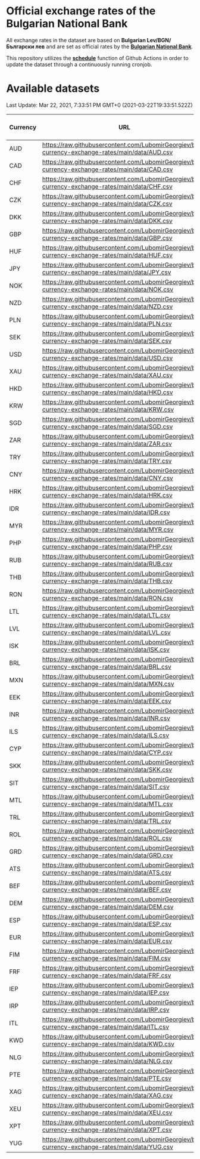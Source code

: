 # Official exchange rates of the Bulgarian National Bank

All exchange rates in the dataset are based on **Bulgarian Lev/BGN/Български лев** and are set as official rates by the [**Bulgarian National Bank**](https://www.bnb.bg/Statistics/StExternalSector/StExchangeRates/StERForeignCurrencies/index.htm).

This repository utilizes the [**schedule**](https://docs.github.com/en/actions/reference/events-that-trigger-workflows) function of Github Actions in order to update the dataset through a continuously running cronjob.

# Available datasets

<!-- START LINKS (DO NOT EVER FU*ING DELETE THIS COMMENT FOR THE LOVE OF YOUR LIFE!!! IF YOU ARE CURIOS HOW IT WORKS, YOU CAN HAVE A LOOK AT ./src/updateReadme.ts) -->

Last Update: Mar 22, 2021, 7:33:51 PM GMT+0 (2021-03-22T19:33:51.522Z)

| Currency | URL                                                                                             | Number of records |
| -------- | ----------------------------------------------------------------------------------------------- | ----------------- |
| AUD      | https://raw.githubusercontent.com/LubomirGeorgiev/bnb-currency-exchange-rates/main/data/AUD.csv | 5645              |
| CAD      | https://raw.githubusercontent.com/LubomirGeorgiev/bnb-currency-exchange-rates/main/data/CAD.csv | 5645              |
| CHF      | https://raw.githubusercontent.com/LubomirGeorgiev/bnb-currency-exchange-rates/main/data/CHF.csv | 5645              |
| CZK      | https://raw.githubusercontent.com/LubomirGeorgiev/bnb-currency-exchange-rates/main/data/CZK.csv | 5645              |
| DKK      | https://raw.githubusercontent.com/LubomirGeorgiev/bnb-currency-exchange-rates/main/data/DKK.csv | 5645              |
| GBP      | https://raw.githubusercontent.com/LubomirGeorgiev/bnb-currency-exchange-rates/main/data/GBP.csv | 5645              |
| HUF      | https://raw.githubusercontent.com/LubomirGeorgiev/bnb-currency-exchange-rates/main/data/HUF.csv | 5645              |
| JPY      | https://raw.githubusercontent.com/LubomirGeorgiev/bnb-currency-exchange-rates/main/data/JPY.csv | 5645              |
| NOK      | https://raw.githubusercontent.com/LubomirGeorgiev/bnb-currency-exchange-rates/main/data/NOK.csv | 5645              |
| NZD      | https://raw.githubusercontent.com/LubomirGeorgiev/bnb-currency-exchange-rates/main/data/NZD.csv | 5645              |
| PLN      | https://raw.githubusercontent.com/LubomirGeorgiev/bnb-currency-exchange-rates/main/data/PLN.csv | 5645              |
| SEK      | https://raw.githubusercontent.com/LubomirGeorgiev/bnb-currency-exchange-rates/main/data/SEK.csv | 5645              |
| USD      | https://raw.githubusercontent.com/LubomirGeorgiev/bnb-currency-exchange-rates/main/data/USD.csv | 5645              |
| XAU      | https://raw.githubusercontent.com/LubomirGeorgiev/bnb-currency-exchange-rates/main/data/XAU.csv | 5643              |
| HKD      | https://raw.githubusercontent.com/LubomirGeorgiev/bnb-currency-exchange-rates/main/data/HKD.csv | 5379              |
| KRW      | https://raw.githubusercontent.com/LubomirGeorgiev/bnb-currency-exchange-rates/main/data/KRW.csv | 5379              |
| SGD      | https://raw.githubusercontent.com/LubomirGeorgiev/bnb-currency-exchange-rates/main/data/SGD.csv | 5379              |
| ZAR      | https://raw.githubusercontent.com/LubomirGeorgiev/bnb-currency-exchange-rates/main/data/ZAR.csv | 5379              |
| TRY      | https://raw.githubusercontent.com/LubomirGeorgiev/bnb-currency-exchange-rates/main/data/TRY.csv | 4078              |
| CNY      | https://raw.githubusercontent.com/LubomirGeorgiev/bnb-currency-exchange-rates/main/data/CNY.csv | 3994              |
| HRK      | https://raw.githubusercontent.com/LubomirGeorgiev/bnb-currency-exchange-rates/main/data/HRK.csv | 3994              |
| IDR      | https://raw.githubusercontent.com/LubomirGeorgiev/bnb-currency-exchange-rates/main/data/IDR.csv | 3994              |
| MYR      | https://raw.githubusercontent.com/LubomirGeorgiev/bnb-currency-exchange-rates/main/data/MYR.csv | 3994              |
| PHP      | https://raw.githubusercontent.com/LubomirGeorgiev/bnb-currency-exchange-rates/main/data/PHP.csv | 3994              |
| RUB      | https://raw.githubusercontent.com/LubomirGeorgiev/bnb-currency-exchange-rates/main/data/RUB.csv | 3994              |
| THB      | https://raw.githubusercontent.com/LubomirGeorgiev/bnb-currency-exchange-rates/main/data/THB.csv | 3994              |
| RON      | https://raw.githubusercontent.com/LubomirGeorgiev/bnb-currency-exchange-rates/main/data/RON.csv | 3953              |
| LTL      | https://raw.githubusercontent.com/LubomirGeorgiev/bnb-currency-exchange-rates/main/data/LTL.csv | 3824              |
| LVL      | https://raw.githubusercontent.com/LubomirGeorgiev/bnb-currency-exchange-rates/main/data/LVL.csv | 3573              |
| ISK      | https://raw.githubusercontent.com/LubomirGeorgiev/bnb-currency-exchange-rates/main/data/ISK.csv | 3512              |
| BRL      | https://raw.githubusercontent.com/LubomirGeorgiev/bnb-currency-exchange-rates/main/data/BRL.csv | 3321              |
| MXN      | https://raw.githubusercontent.com/LubomirGeorgiev/bnb-currency-exchange-rates/main/data/MXN.csv | 3321              |
| EEK      | https://raw.githubusercontent.com/LubomirGeorgiev/bnb-currency-exchange-rates/main/data/EEK.csv | 3082              |
| INR      | https://raw.githubusercontent.com/LubomirGeorgiev/bnb-currency-exchange-rates/main/data/INR.csv | 3068              |
| ILS      | https://raw.githubusercontent.com/LubomirGeorgiev/bnb-currency-exchange-rates/main/data/ILS.csv | 2563              |
| CYP      | https://raw.githubusercontent.com/LubomirGeorgiev/bnb-currency-exchange-rates/main/data/CYP.csv | 2324              |
| SKK      | https://raw.githubusercontent.com/LubomirGeorgiev/bnb-currency-exchange-rates/main/data/SKK.csv | 2311              |
| SIT      | https://raw.githubusercontent.com/LubomirGeorgiev/bnb-currency-exchange-rates/main/data/SIT.csv | 2072              |
| MTL      | https://raw.githubusercontent.com/LubomirGeorgiev/bnb-currency-exchange-rates/main/data/MTL.csv | 2058              |
| TRL      | https://raw.githubusercontent.com/LubomirGeorgiev/bnb-currency-exchange-rates/main/data/TRL.csv | 1567              |
| ROL      | https://raw.githubusercontent.com/LubomirGeorgiev/bnb-currency-exchange-rates/main/data/ROL.csv | 1426              |
| GRD      | https://raw.githubusercontent.com/LubomirGeorgiev/bnb-currency-exchange-rates/main/data/GRD.csv | 307               |
| ATS      | https://raw.githubusercontent.com/LubomirGeorgiev/bnb-currency-exchange-rates/main/data/ATS.csv | 0                 |
| BEF      | https://raw.githubusercontent.com/LubomirGeorgiev/bnb-currency-exchange-rates/main/data/BEF.csv | 0                 |
| DEM      | https://raw.githubusercontent.com/LubomirGeorgiev/bnb-currency-exchange-rates/main/data/DEM.csv | 0                 |
| ESP      | https://raw.githubusercontent.com/LubomirGeorgiev/bnb-currency-exchange-rates/main/data/ESP.csv | 0                 |
| EUR      | https://raw.githubusercontent.com/LubomirGeorgiev/bnb-currency-exchange-rates/main/data/EUR.csv | 0                 |
| FIM      | https://raw.githubusercontent.com/LubomirGeorgiev/bnb-currency-exchange-rates/main/data/FIM.csv | 0                 |
| FRF      | https://raw.githubusercontent.com/LubomirGeorgiev/bnb-currency-exchange-rates/main/data/FRF.csv | 0                 |
| IEP      | https://raw.githubusercontent.com/LubomirGeorgiev/bnb-currency-exchange-rates/main/data/IEP.csv | 0                 |
| IRP      | https://raw.githubusercontent.com/LubomirGeorgiev/bnb-currency-exchange-rates/main/data/IRP.csv | 0                 |
| ITL      | https://raw.githubusercontent.com/LubomirGeorgiev/bnb-currency-exchange-rates/main/data/ITL.csv | 0                 |
| KWD      | https://raw.githubusercontent.com/LubomirGeorgiev/bnb-currency-exchange-rates/main/data/KWD.csv | 0                 |
| NLG      | https://raw.githubusercontent.com/LubomirGeorgiev/bnb-currency-exchange-rates/main/data/NLG.csv | 0                 |
| PTE      | https://raw.githubusercontent.com/LubomirGeorgiev/bnb-currency-exchange-rates/main/data/PTE.csv | 0                 |
| XAG      | https://raw.githubusercontent.com/LubomirGeorgiev/bnb-currency-exchange-rates/main/data/XAG.csv | 0                 |
| XEU      | https://raw.githubusercontent.com/LubomirGeorgiev/bnb-currency-exchange-rates/main/data/XEU.csv | 0                 |
| XPT      | https://raw.githubusercontent.com/LubomirGeorgiev/bnb-currency-exchange-rates/main/data/XPT.csv | 0                 |
| YUG      | https://raw.githubusercontent.com/LubomirGeorgiev/bnb-currency-exchange-rates/main/data/YUG.csv | 0                 |

<!-- END LINKS (DO NOT EVER FU*ING DELETE THIS COMMENT FOR THE LOVE OF YOUR LIFE!!! IF YOU ARE CURIOS HOW IT WORKS, YOU CAN HAVE A LOOK AT ./src/updateReadme.ts) -->
